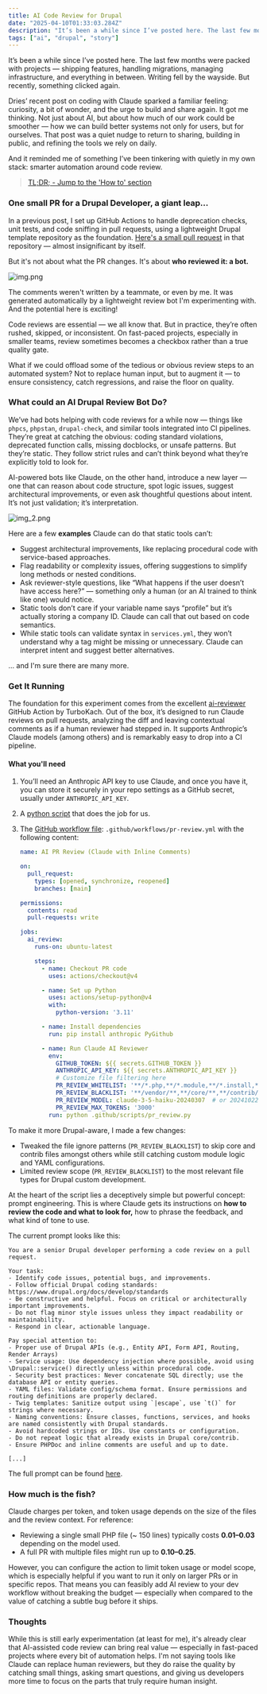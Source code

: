 ```yaml
---
title: AI Code Review for Drupal
date: "2025-04-10T01:33:03.284Z"
description: "It’s been a while since I’ve posted here. The last few months were packed with projects — shipping features, handling migrations, managing infrastructure, and everything in between. Writing fell by the wayside. But recently, something clicked again. Dries’ recent post on coding with Claude sparked a familiar feeling: curiosity, a bit of wonder, and the urge to build and share again."
tags: ["ai", "drupal", "story"]
---
```


It’s been a while since I’ve posted here. The last few months were packed with projects — shipping features, handling migrations, managing infrastructure, and everything in between. Writing fell by the wayside. But recently, something clicked again.

Dries’ recent post on coding with Claude sparked a familiar feeling: curiosity, a bit of wonder, and the urge to build and share again.
It got me thinking. Not just about AI, but about how much of our work could be smoother — how we can build better systems not only for users, but
for ourselves. That post was a quiet nudge to return to sharing, building in public, and refining the tools we rely on daily.

And it reminded me of something I’ve been tinkering with quietly in my own stack: smarter automation around code review.

> [TL;DR; - Jump to the 'How to' section](#get-it-running)

### One small PR for a Drupal Developer, a giant leap...

In a previous post, I set up GitHub Actions to handle deprecation checks, unit tests, and code sniffing in pull requests, using a lightweight Drupal template repository as the foundation. [Here's a small pull request](https://github.com/balintpekker/drupal-template/pull/5) in that repository — almost insignificant by itself.

But it's not about what the PR changes. It's about **who reviewed it: a bot.**

![img.png](pr_comment.png)

The comments weren't written by a teammate, or even by me. It was generated automatically by a lightweight review bot I'm experimenting with. And the potential here is exciting!

Code reviews are essential — we all know that. But in practice, they’re often rushed, skipped, or inconsistent. On fast-paced projects, especially in smaller teams, review sometimes becomes a checkbox rather than a true quality gate.

What if we could offload some of the tedious or obvious review steps to an automated system? Not to replace human input, but to augment it — to ensure consistency, catch regressions, and raise the floor on quality.

### What could an AI Drupal Review Bot Do?

We’ve had bots helping with code reviews for a while now — things like `phpcs`, `phpstan`, `drupal-check`, and similar tools integrated into CI pipelines. They’re great at catching the obvious: coding standard violations, deprecated function calls, missing docblocks, or unsafe patterns. But they’re static. They follow strict rules and can’t think beyond what they’re explicitly told to look for. 

AI-powered bots like Claude, on the other hand, introduce a new layer — one that can reason about code structure, spot logic issues, suggest architectural improvements, or even ask thoughtful questions about intent. It’s not just validation; it’s interpretation.

![img_2.png](inline_review.png)

Here are a few **examples** Claude can do that static tools can’t:

* Suggest architectural improvements, like replacing procedural code with service-based approaches.
* Flag readability or complexity issues, offering suggestions to simplify long methods or nested conditions.
* Ask reviewer-style questions, like “What happens if the user doesn’t have access here?” — something only a human (or an AI trained to think like one) would notice.
* Static tools don’t care if your variable name says “profile” but it’s actually storing a company ID. Claude can call that out based on code semantics.
* While static tools can validate syntax in `services.yml`, they won’t understand why a tag might be missing or unnecessary. Claude can interpret intent and suggest better alternatives.

... and I'm sure there are many more.

### Get It Running

The foundation for this experiment comes from the excellent [ai-reviewer](https://github.com/TurboKach/ai-reviewer) GitHub Action by TurboKach. Out of the box, it’s designed to run Claude reviews on pull requests, analyzing the diff and leaving contextual comments as if a human reviewer had stepped in. It supports Anthropic’s Claude models (among others) and is remarkably easy to drop into a CI pipeline.

#### What you'll need

1. You’ll need an Anthropic API key to use Claude, and once you have it, you can store it securely in your repo settings as a GitHub secret, usually under `ANTHROPIC_API_KEY`.

2. A [python script](https://github.com/balintpekker/drupal-template/blob/main/.github/scripts/pr_review.py) that does the job for us.
3. The [GitHub workflow file](https://github.com/balintpekker/drupal-template/blob/main/.github/workflows/code_review.yml
   ): `.github/workflows/pr-review.yml` with the following content:
    ```yaml
    name: AI PR Review (Claude with Inline Comments)
    
    on:
      pull_request:
        types: [opened, synchronize, reopened]
        branches: [main]
    
    permissions:
      contents: read
      pull-requests: write
    
    jobs:
      ai_review:
        runs-on: ubuntu-latest
    
        steps:
          - name: Checkout PR code
            uses: actions/checkout@v4
    
          - name: Set up Python
            uses: actions/setup-python@v4
            with:
              python-version: '3.11'
    
          - name: Install dependencies
            run: pip install anthropic PyGithub
    
          - name: Run Claude AI Reviewer
            env:
              GITHUB_TOKEN: ${{ secrets.GITHUB_TOKEN }}
              ANTHROPIC_API_KEY: ${{ secrets.ANTHROPIC_API_KEY }}
              # Customize file filtering here
              PR_REVIEW_WHITELIST: '**/*.php,**/*.module,**/*.install,**/*.theme,**/*.twig,**/*.yml,**/*.yaml'
              PR_REVIEW_BLACKLIST: '**/vendor/**,**/core/**,**/contrib/**,**/node_modules/**,**/dist/**,**/bin/**,**/web/libraries/**,**/sites/default/files/**'
              PR_REVIEW_MODEL: claude-3-5-haiku-20240307  # or 20241022 if you prefer
              PR_REVIEW_MAX_TOKENS: '3000'
            run: python .github/scripts/pr_review.py
    
    ```


To make it more Drupal-aware, I made a few changes:
* Tweaked the file ignore patterns (`PR_REVIEW_BLACKLIST`) to skip core and contrib files amongst others while still catching custom module logic and YAML configurations.
* Limited review scope (`PR_REVIEW_BLACKLIST`) to the most relevant file types for Drupal custom development.

At the heart of the script lies a deceptively simple but powerful concept: prompt engineering. This is where Claude gets its instructions on **how to review the code and what to look for,** how to phrase the feedback, and what kind of tone to use.

The current prompt looks like this:
```
You are a senior Drupal developer performing a code review on a pull request.

Your task:
- Identify code issues, potential bugs, and improvements.
- Follow official Drupal coding standards: https://www.drupal.org/docs/develop/standards
- Be constructive and helpful. Focus on critical or architecturally important improvements.
- Do not flag minor style issues unless they impact readability or maintainability.
- Respond in clear, actionable language.

Pay special attention to:
- Proper use of Drupal APIs (e.g., Entity API, Form API, Routing, Render Arrays)
- Service usage: Use dependency injection where possible, avoid using \Drupal::service() directly unless within procedural code.
- Security best practices: Never concatenate SQL directly; use the database API or entity queries.
- YAML files: Validate config/schema format. Ensure permissions and routing definitions are properly declared.
- Twig templates: Sanitize output using `|escape`, use `t()` for strings where necessary.
- Naming conventions: Ensure classes, functions, services, and hooks are named consistently with Drupal standards.
- Avoid hardcoded strings or IDs. Use constants or configuration.
- Do not repeat logic that already exists in Drupal core/contrib.
- Ensure PHPDoc and inline comments are useful and up to date.

[...]
```

The full prompt can be found [here](https://github.com/balintpekker/drupal-template/blob/main/.github/scripts/pr_review.py#L165).

### How much is the fish?

Claude charges per token, and token usage depends on the size of the files and the review context. For reference:
* Reviewing a single small PHP file (~ 150 lines) typically costs **$0.01–$0.03** depending on the model used.
* A full PR with multiple files might run up to **$0.10–$0.25**.

However, you can configure the action to limit token usage or model scope, which is especially helpful if you want to run it only on larger PRs or in specific repos. That means you can feasibly add AI review to your dev workflow without breaking the budget — especially when compared to the value of catching a subtle bug before it ships.

### Thoughts

While this is still early experimentation (at least for me), it's already clear that AI-assisted code review can bring real value — especially in fast-paced projects where every bit of automation helps. I'm not saying tools like Claude can replace human reviewers, but they do raise the quality by catching small things, asking smart questions, and giving us developers more time to focus on the parts that truly require human insight. 